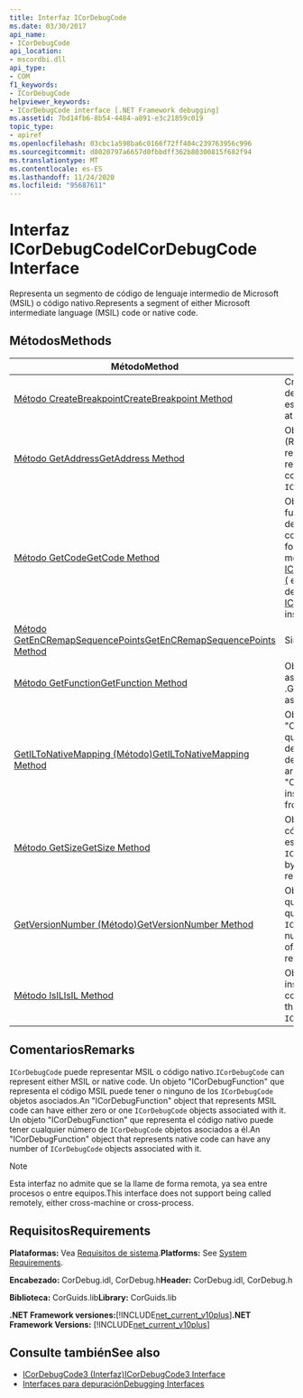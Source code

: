 ```yaml
---
title: Interfaz ICorDebugCode
ms.date: 03/30/2017
api_name:
- ICorDebugCode
api_location:
- mscordbi.dll
api_type:
- COM
f1_keywords:
- ICorDebugCode
helpviewer_keywords:
- ICorDebugCode interface [.NET Framework debugging]
ms.assetid: 7bd14fb6-8b54-4484-a891-e3c21859c019
topic_type:
- apiref
ms.openlocfilehash: 03cbc1a598ba6c0166f72ff404c239763956c996
ms.sourcegitcommit: d8020797a6657d0fbbdff362b80300815f682f94
ms.translationtype: MT
ms.contentlocale: es-ES
ms.lasthandoff: 11/24/2020
ms.locfileid: "95687611"
---
```

# <a name="icordebugcode-interface"></a><span data-ttu-id="6bc37-102">Interfaz ICorDebugCode</span><span class="sxs-lookup"><span data-stu-id="6bc37-102">ICorDebugCode Interface</span></span>

<span data-ttu-id="6bc37-103">Representa un segmento de código de lenguaje intermedio de Microsoft (MSIL) o código nativo.</span><span class="sxs-lookup"><span data-stu-id="6bc37-103">Represents a segment of either Microsoft intermediate language (MSIL) code or native code.</span></span>  
  
## <a name="methods"></a><span data-ttu-id="6bc37-104">Métodos</span><span class="sxs-lookup"><span data-stu-id="6bc37-104">Methods</span></span>  
  
|<span data-ttu-id="6bc37-105">Método</span><span class="sxs-lookup"><span data-stu-id="6bc37-105">Method</span></span>|<span data-ttu-id="6bc37-106">Descripción</span><span class="sxs-lookup"><span data-stu-id="6bc37-106">Description</span></span>|  
|------------|-----------------|  
|[<span data-ttu-id="6bc37-107">Método CreateBreakpoint</span><span class="sxs-lookup"><span data-stu-id="6bc37-107">CreateBreakpoint Method</span></span>](icordebugcode-createbreakpoint-method.md)|<span data-ttu-id="6bc37-108">Crea un punto de interrupción en el desplazamiento especificado.</span><span class="sxs-lookup"><span data-stu-id="6bc37-108">Creates a breakpoint at the specified offset.</span></span>|  
|[<span data-ttu-id="6bc37-109">Método GetAddress</span><span class="sxs-lookup"><span data-stu-id="6bc37-109">GetAddress Method</span></span>](icordebugcode-getaddress-method.md)|<span data-ttu-id="6bc37-110">Obtiene la dirección virtual relativa (RVA) del segmento de código que representa `ICorDebugCode`.</span><span class="sxs-lookup"><span data-stu-id="6bc37-110">Gets the relative virtual address (RVA) of the code segment that this `ICorDebugCode` represents.</span></span>|  
|[<span data-ttu-id="6bc37-111">Método GetCode</span><span class="sxs-lookup"><span data-stu-id="6bc37-111">GetCode Method</span></span>](icordebugcode-getcode-method.md)|<span data-ttu-id="6bc37-112">Obtiene todo el código para la función especificada, con formato de desensamblado.</span><span class="sxs-lookup"><span data-stu-id="6bc37-112">Gets all the code for the specified function, formatted for disassembly.</span></span> <span data-ttu-id="6bc37-113">Este método está en desuso; Use [ICorDebugCode2:: getcodechunks (](icordebugcode2-getcodechunks-method.md) en su lugar.</span><span class="sxs-lookup"><span data-stu-id="6bc37-113">This method has been deprecated; use [ICorDebugCode2::GetCodeChunks](icordebugcode2-getcodechunks-method.md) instead.</span></span>|  
|[<span data-ttu-id="6bc37-114">Método GetEnCRemapSequencePoints</span><span class="sxs-lookup"><span data-stu-id="6bc37-114">GetEnCRemapSequencePoints Method</span></span>](icordebugcode-getencremapsequencepoints-method.md)|<span data-ttu-id="6bc37-115">Sin implementar.</span><span class="sxs-lookup"><span data-stu-id="6bc37-115">Not implemented.</span></span>|  
|[<span data-ttu-id="6bc37-116">Método GetFunction</span><span class="sxs-lookup"><span data-stu-id="6bc37-116">GetFunction Method</span></span>](icordebugcode-getfunction-method.md)|<span data-ttu-id="6bc37-117">Obtiene la "ICorDebugFunction" asociada a este `ICorDebugCode` .</span><span class="sxs-lookup"><span data-stu-id="6bc37-117">Gets the "ICorDebugFunction" associated with this `ICorDebugCode`.</span></span>|  
|[<span data-ttu-id="6bc37-118">GetILToNativeMapping (Método)</span><span class="sxs-lookup"><span data-stu-id="6bc37-118">GetILToNativeMapping Method</span></span>](icordebugcode-getiltonativemapping-method.md)|<span data-ttu-id="6bc37-119">Obtiene una matriz de instancias "COR_DEBUG_IL_TO_NATIVE_MAP" que representan asignaciones de desplazamientos MSIL a desplazamientos nativos.</span><span class="sxs-lookup"><span data-stu-id="6bc37-119">Gets an array of "COR_DEBUG_IL_TO_NATIVE_MAP" instances that represent mappings from MSIL offsets to native offsets.</span></span>|  
|[<span data-ttu-id="6bc37-120">Método GetSize</span><span class="sxs-lookup"><span data-stu-id="6bc37-120">GetSize Method</span></span>](icordebugcode-getsize-method.md)|<span data-ttu-id="6bc37-121">Obtiene el tamaño, en bytes, del código binario representado por esta instancia de `ICorDebugCode`.</span><span class="sxs-lookup"><span data-stu-id="6bc37-121">Gets the size, in bytes, of the binary code represented by this `ICorDebugCode`.</span></span>|  
|[<span data-ttu-id="6bc37-122">GetVersionNumber (Método)</span><span class="sxs-lookup"><span data-stu-id="6bc37-122">GetVersionNumber Method</span></span>](icordebugcode-getversionnumber-method.md)|<span data-ttu-id="6bc37-123">Obtiene el número basado en uno que identifica la versión del código que representa esta instancia de `ICorDebugCode`.</span><span class="sxs-lookup"><span data-stu-id="6bc37-123">Gets the one-based number that identifies the version of the code that this `ICorDebugCode` represents.</span></span>|  
|[<span data-ttu-id="6bc37-124">Método IsIL</span><span class="sxs-lookup"><span data-stu-id="6bc37-124">IsIL Method</span></span>](icordebugcode-isil-method.md)|<span data-ttu-id="6bc37-125">Obtiene un valor que indica si esta instancia de `ICorDebugCode` está compilada en MSIL.</span><span class="sxs-lookup"><span data-stu-id="6bc37-125">Gets a value that indicates whether this `ICorDebugCode` is compiled in MSIL.</span></span>|  
  
## <a name="remarks"></a><span data-ttu-id="6bc37-126">Comentarios</span><span class="sxs-lookup"><span data-stu-id="6bc37-126">Remarks</span></span>  

 <span data-ttu-id="6bc37-127">`ICorDebugCode` puede representar MSIL o código nativo.</span><span class="sxs-lookup"><span data-stu-id="6bc37-127">`ICorDebugCode` can represent either MSIL or native code.</span></span> <span data-ttu-id="6bc37-128">Un objeto "ICorDebugFunction" que representa el código MSIL puede tener o ninguno de los `ICorDebugCode` objetos asociados.</span><span class="sxs-lookup"><span data-stu-id="6bc37-128">An "ICorDebugFunction" object that represents MSIL code can have either zero or one `ICorDebugCode` objects associated with it.</span></span> <span data-ttu-id="6bc37-129">Un objeto "ICorDebugFunction" que representa el código nativo puede tener cualquier número de `ICorDebugCode` objetos asociados a él.</span><span class="sxs-lookup"><span data-stu-id="6bc37-129">An "ICorDebugFunction" object that represents native code can have any number of `ICorDebugCode` objects associated with it.</span></span>  
  
> [!NOTE]
> <span data-ttu-id="6bc37-130">Esta interfaz no admite que se la llame de forma remota, ya sea entre procesos o entre equipos.</span><span class="sxs-lookup"><span data-stu-id="6bc37-130">This interface does not support being called remotely, either cross-machine or cross-process.</span></span>  
  
## <a name="requirements"></a><span data-ttu-id="6bc37-131">Requisitos</span><span class="sxs-lookup"><span data-stu-id="6bc37-131">Requirements</span></span>  

 <span data-ttu-id="6bc37-132">**Plataformas:** Vea [Requisitos de sistema](../../get-started/system-requirements.md).</span><span class="sxs-lookup"><span data-stu-id="6bc37-132">**Platforms:** See [System Requirements](../../get-started/system-requirements.md).</span></span>  
  
 <span data-ttu-id="6bc37-133">**Encabezado:** CorDebug.idl, CorDebug.h</span><span class="sxs-lookup"><span data-stu-id="6bc37-133">**Header:** CorDebug.idl, CorDebug.h</span></span>  
  
 <span data-ttu-id="6bc37-134">**Biblioteca:** CorGuids.lib</span><span class="sxs-lookup"><span data-stu-id="6bc37-134">**Library:** CorGuids.lib</span></span>  
  
 <span data-ttu-id="6bc37-135">**.NET Framework versiones:**[!INCLUDE[net_current_v10plus](../../../../includes/net-current-v10plus-md.md)]</span><span class="sxs-lookup"><span data-stu-id="6bc37-135">**.NET Framework Versions:** [!INCLUDE[net_current_v10plus](../../../../includes/net-current-v10plus-md.md)]</span></span>  
  
## <a name="see-also"></a><span data-ttu-id="6bc37-136">Consulte también</span><span class="sxs-lookup"><span data-stu-id="6bc37-136">See also</span></span>

- [<span data-ttu-id="6bc37-137">ICorDebugCode3 (Interfaz)</span><span class="sxs-lookup"><span data-stu-id="6bc37-137">ICorDebugCode3 Interface</span></span>](icordebugcode3-interface.md)
- [<span data-ttu-id="6bc37-138">Interfaces para depuración</span><span class="sxs-lookup"><span data-stu-id="6bc37-138">Debugging Interfaces</span></span>](debugging-interfaces.md)
